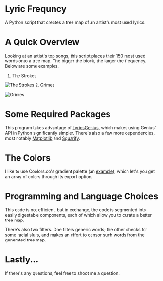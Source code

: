 # Lyric Frequncy
A Python script that creates a tree map of an artist's most used lyrics.

# A Quick Overview
Looking at an artist's top songs, this script places their 150 most used words onto a tree map. The bigger the block, the larger the frequency. 
Below are some examples.

1. The Strokes

![The Strokes](https://user-images.githubusercontent.com/68876183/117093210-e60dee80-ad25-11eb-8f10-93021c8118a1.png)
2. Grimes

![Grimes](https://user-images.githubusercontent.com/68876183/117093242-0178f980-ad26-11eb-8f44-69dc4fc3c1a4.png)


# Some Required Packages
This program takes advantage of [LyricsGenius](https://lyricsgenius.readthedocs.io/), which makes using Genius' API in Python significantly simpler. There's also a few more dependencies, most notably [Matplotlib](https://matplotlib.org/stable/index.html) and [Squarify](https://github.com/laserson/squarify).

# The Colors
I like to use Coolors.co's gradient palette (an [example](https://coolors.co/gradient-palette/ff1b6b-45caff?number=6)), which let's you get an array of colors through its export option. 


# Programming and Language Choices
This code is not efficient, but in exchange, the code is segmented into easily digestable components, each of which allow you to curate a better tree map.

There's also two filters. One filters generic words; the other checks for some racial slurs, and makes an effort to censor such words from the generated tree map.

# Lastly...

If there's any questions, feel free to shoot me a question.
